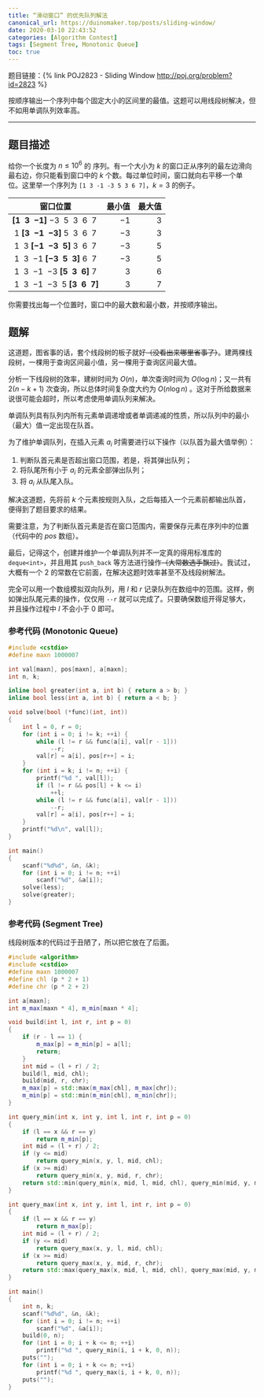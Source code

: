 ```yaml
---
title: “滑动窗口” 的优先队列解法
canonical_url: https://duinomaker.top/posts/sliding-window/
date: 2020-03-10 22:43:52
categories: [Algorithm Contest]
tags: [Segment Tree, Monotonic Queue]
toc: true
---
```


题目链接：{% link POJ2823 - Sliding Window http://poj.org/problem?id=2823 %}

按顺序输出一个序列中每个固定大小的区间里的最值。这题可以用线段树解决，但不如用单调队列效率高。

<!-- more -->

---

## 题目描述

给你一个长度为 $n \leq 10^6$ 的 序列。有一个大小为 $k$ 的窗口正从序列的最左边滑向最右边，你只能看到窗口中的 $k$ 个数。每过单位时间，窗口就向右平移一个单位。这里举一个序列为 `[1 3 -1 -3 5 3 6 7]`，$k=3$ 的例子。

窗口位置|最小值|最大值
:-:|-:|-:
<span class="mono">**[$1$&nbsp;&nbsp;$3$&nbsp;&nbsp;$-1$]**&nbsp;$-3$&nbsp;&nbsp;$5$&nbsp;&nbsp;$3$&nbsp;&nbsp;$6$&nbsp;&nbsp;$7$&nbsp;</span>|$-1$|$3$
<span class="mono">&nbsp;$1$&nbsp;**[$3$&nbsp;&nbsp;$-1$&nbsp;&nbsp;$-3$]**&nbsp;$5$&nbsp;&nbsp;$3$&nbsp;&nbsp;$6$&nbsp;&nbsp;$7$&nbsp;</span>|$-3$|$3$
<span class="mono">&nbsp;$1$&nbsp;&nbsp;$3$&nbsp;**[$-1$&nbsp;&nbsp;$-3$&nbsp;&nbsp;$5$]**&nbsp;$3$&nbsp;&nbsp;$6$&nbsp;&nbsp;$7$&nbsp;</span>|$-3$|$5$
<span class="mono">&nbsp;$1$&nbsp;&nbsp;$3$&nbsp;&nbsp;$-1$&nbsp;**[$-3$&nbsp;&nbsp;$5$&nbsp;&nbsp;$3$]**&nbsp;$6$&nbsp;&nbsp;$7$&nbsp;</span>|$-3$|$5$
<span class="mono">&nbsp;$1$&nbsp;&nbsp;$3$&nbsp;&nbsp;$-1$&nbsp;&nbsp;$-3$&nbsp;**[$5$&nbsp;&nbsp;$3$&nbsp;&nbsp;$6$]**&nbsp;$7$&nbsp;</span>|$3$|$6$
<span class="mono">&nbsp;$1$&nbsp;&nbsp;$3$&nbsp;&nbsp;$-1$&nbsp;&nbsp;$-3$&nbsp;&nbsp;$5$&nbsp;**[$3$&nbsp;&nbsp;$6$&nbsp;&nbsp;$7$]**</span>|$3$|$7$

你需要找出每一个位置时，窗口中的最大数和最小数，并按顺序输出。

## 题解

这道题，图省事的话，套个线段树的板子就好~~（没看出来哪里省事了）~~。建两棵线段树，一棵用于查询区间最小值，另一棵用于查询区间最大值。

分析一下线段树的效率，建树时间为 $O(n)$，单次查询时间为 $O(\log n)$；又一共有 $2(n-k+1)$ 次查询，所以总体时间复杂度大约为 $O(n\log n)$ 。这对于所给数据来说很可能会超时，所以考虑使用单调队列来解决。

单调队列具有队列内所有元素单调递增或者单调递减的性质，所以队列中的最小（最大）值一定出现在队首。

为了维护单调队列，在插入元素 $a_i$ 时需要进行以下操作（以队首为最大值举例）：

1. 判断队首元素是否超出窗口范围，若是，将其弹出队列；
2. 将队尾所有小于 $a_i$ 的元素全部弹出队列；
3. 将 $a_i$ 从队尾入队。

解决这道题，先将前 $k$ 个元素按规则入队，之后每插入一个元素前都输出队首，便得到了题目要求的结果。

需要注意，为了判断队首元素是否在窗口范围内，需要保存元素在序列中的位置（代码中的 $pos$ 数组）。

最后，记得这个，创建并维护一个单调队列并不一定真的得用标准库的 `deque<int>`，并且用其 `push_back` 等方法进行操作~~（大常数选手飘过）~~。我试过，大概有一个 $2$ 的常数在它前面，在解决这题时效率甚至不及线段树解法。

完全可以用一个数组模拟双向队列，用 $l$ 和 $r$ 记录队列在数组中的范围。这样，例如弹出队尾元素的操作，仅仅用 `--r` 就可以完成了。只要确保数组开得足够大，并且操作过程中 $l$ 不会小于 $0$ 即可。

### 参考代码 (Monotonic Queue)

``` c++ MQ.cpp
#include <cstdio>
#define maxn 1000007

int val[maxn], pos[maxn], a[maxn];
int n, k;

inline bool greater(int a, int b) { return a > b; }
inline bool less(int a, int b) { return a < b; }

void solve(bool (*func)(int, int))
{
    int l = 0, r = 0;
    for (int i = 0; i != k; ++i) {
        while (l != r && func(a[i], val[r - 1]))
            --r;
        val[r] = a[i], pos[r++] = i;
    }
    for (int i = k; i != n; ++i) {
        printf("%d ", val[l]);
        if (l != r && pos[l] + k <= i)
            ++l;
        while (l != r && func(a[i], val[r - 1]))
            --r;
        val[r] = a[i], pos[r++] = i;
    }
    printf("%d\n", val[l]);
}

int main()
{
    scanf("%d%d", &n, &k);
    for (int i = 0; i != n; ++i)
        scanf("%d", &a[i]);
    solve(less);
    solve(greater);
}
```

### 参考代码 (Segment Tree)

线段树版本的代码过于丑陋了，所以把它放在了后面。

``` c++ ST.cpp
#include <algorithm>
#include <cstdio>
#define maxn 1000007
#define chl (p * 2 + 1)
#define chr (p * 2 + 2)

int a[maxn];
int m_max[maxn * 4], m_min[maxn * 4];

void build(int l, int r, int p = 0)
{
    if (r - l == 1) {
        m_max[p] = m_min[p] = a[l];
        return;
    }
    int mid = (l + r) / 2;
    build(l, mid, chl);
    build(mid, r, chr);
    m_max[p] = std::max(m_max[chl], m_max[chr]);
    m_min[p] = std::min(m_min[chl], m_min[chr]);
}

int query_min(int x, int y, int l, int r, int p = 0)
{
    if (l == x && r == y)
        return m_min[p];
    int mid = (l + r) / 2;
    if (y <= mid)
        return query_min(x, y, l, mid, chl);
    if (x >= mid)
        return query_min(x, y, mid, r, chr);
    return std::min(query_min(x, mid, l, mid, chl), query_min(mid, y, mid, r, chr));
}

int query_max(int x, int y, int l, int r, int p = 0)
{
    if (l == x && r == y)
        return m_max[p];
    int mid = (l + r) / 2;
    if (y <= mid)
        return query_max(x, y, l, mid, chl);
    if (x >= mid)
        return query_max(x, y, mid, r, chr);
    return std::max(query_max(x, mid, l, mid, chl), query_max(mid, y, mid, r, chr));
}

int main()
{
    int n, k;
    scanf("%d%d", &n, &k);
    for (int i = 0; i != n; ++i)
        scanf("%d", &a[i]);
    build(0, n);
    for (int i = 0; i + k <= n; ++i)
        printf("%d ", query_min(i, i + k, 0, n));
    puts("");
    for (int i = 0; i + k <= n; ++i)
        printf("%d ", query_max(i, i + k, 0, n));
    puts("");
}
```